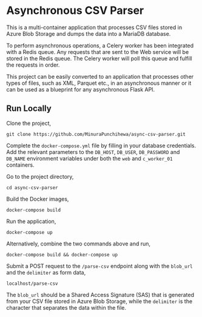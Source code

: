 # Asynchronous CSV Parser
This is a multi-container application that processes CSV files stored in Azure Blob Storage and dumps the data into a MariaDB database.

To perform asynchronous operations, a Celery worker has been integrated with a Redis queue. Any requests that are sent to the Web service will be stored in the Redis queue. The Celery worker will poll this queue and fulfill the requests in order.

This project can be easily converted to an application that processes other types of files, such as XML, Parquet etc., in an asynchronous manner or it can be used as a blueprint for any asynchronous Flask API.

## Run Locally

Clone the project,

```
git clone https://github.com/MinuraPunchihewa/async-csv-parser.git
```

Complete the `docker-compose.yml` file by filling in your database credentials. Add the relevant parameters to the `DB_HOST`, `DB_USER`, `DB_PASSWORD` and `DB_NAME` environment variables under both the `web` and `c_worker_01` containers.

Go to the project directory,

```
cd async-csv-parser
```

Build the Docker images,

```
docker-compose build
```

Run the application,

```
docker-compose up
```

Alternatively, combine the two commands above and run,

```
docker-compose build && docker-compose up
```

Submit a POST request to the `/parse-csv` endpoint along with the `blob_url` and the `delimiter` as form data,
```
localhost/parse-csv
```
The `blob_url` should be a Shared Access Signature (SAS) that is generated from your CSV file stored in Azure Blob Storage, while the `delimiter` is the character that separates the data within the file.
